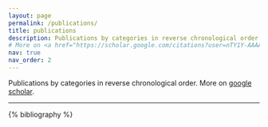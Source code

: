 ```yaml
---
layout: page
permalink: /publications/
title: publications
description: Publications by categories in reverse chronological order. More on [google scholar](https://scholar.google.com/citations?user=nTY1Y-AAAAAJ&hl=en).
# More on <a href="https://scholar.google.com/citations?user=nTY1Y-AAAAAJ&hl=en">Google Scholar</a>
nav: true
nav_order: 2
---
```

Publications by categories in reverse chronological order. More on [google scholar](https://scholar.google.com/citations?user=nTY1Y-AAAAAJ&hl=en).

---

<!-- _pages/publications.md -->

<!-- Bibsearch Feature -->

<!-- {% include bib_search.liquid %} -->

<div class="publications">

{% bibliography %}

</div>
